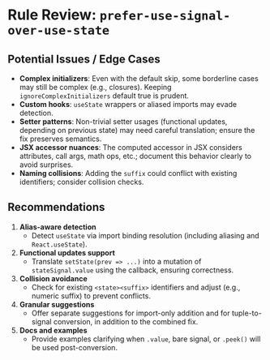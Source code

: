 # Rule Review: `prefer-use-signal-over-use-state`

## Potential Issues / Edge Cases

- __Complex initializers__: Even with the default skip, some borderline cases may still be complex (e.g., closures). Keeping `ignoreComplexInitializers` default true is prudent.
- __Custom hooks__: `useState` wrappers or aliased imports may evade detection.
- __Setter patterns__: Non-trivial setter usages (functional updates, depending on previous state) may need careful translation; ensure the fix preserves semantics.
- __JSX accessor nuances__: The computed accessor in JSX considers attributes, call args, math ops, etc.; document this behavior clearly to avoid surprises.
- __Naming collisions__: Adding the `suffix` could conflict with existing identifiers; consider collision checks.

## Recommendations

1. __Alias-aware detection__
   - Detect `useState` via import binding resolution (including aliasing and `React.useState`).
2. __Functional updates support__
   - Translate `setState(prev => ...)` into a mutation of `stateSignal.value` using the callback, ensuring correctness.
3. __Collision avoidance__
   - Check for existing `<state><suffix>` identifiers and adjust (e.g., numeric suffix) to prevent conflicts.
4. __Granular suggestions__
   - Offer separate suggestions for import-only addition and for tuple-to-signal conversion, in addition to the combined fix.
5. __Docs and examples__
   - Provide examples clarifying when `.value`, bare signal, or `.peek()` will be used post-conversion.
